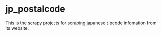 # jp_postalcode
This is the scrapy projects for scraping japanese zipcode infomation from its website.
